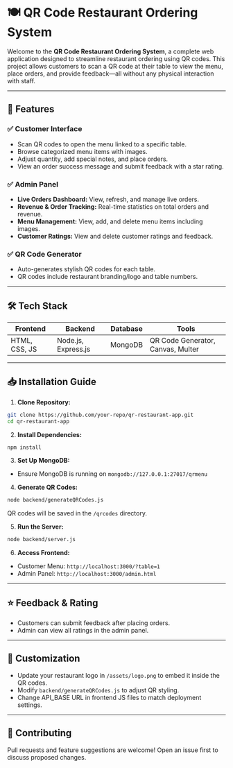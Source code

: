 # 🍽️ QR Code Restaurant Ordering System

Welcome to the **QR Code Restaurant Ordering System**, a complete web application designed to streamline restaurant ordering using QR codes. This project allows customers to scan a QR code at their table to view the menu, place orders, and provide feedback—all without any physical interaction with staff.

---

## 🚀 Features

### ✅ **Customer Interface**

* Scan QR codes to open the menu linked to a specific table.
* Browse categorized menu items with images.
* Adjust quantity, add special notes, and place orders.
* View an order success message and submit feedback with a star rating.

### ✅ **Admin Panel**

* **Live Orders Dashboard:** View, refresh, and manage live orders.
* **Revenue & Order Tracking:** Real-time statistics on total orders and revenue.
* **Menu Management:** View, add, and delete menu items including images.
* **Customer Ratings:** View and delete customer ratings and feedback.

### ✅ **QR Code Generator**

* Auto-generates stylish QR codes for each table.
* QR codes include restaurant branding/logo and table numbers.

---

## 🛠️ Tech Stack

| Frontend      | Backend             | Database | Tools                             |
| ------------- | ------------------- | -------- | --------------------------------- |
| HTML, CSS, JS | Node.js, Express.js | MongoDB  | QR Code Generator, Canvas, Multer |

---

## 📥 Installation Guide

1. **Clone Repository:**

```bash
git clone https://github.com/your-repo/qr-restaurant-app.git
cd qr-restaurant-app
```

2. **Install Dependencies:**

```bash
npm install
```

3. **Set Up MongoDB:**

* Ensure MongoDB is running on `mongodb://127.0.0.1:27017/qrmenu`

4. **Generate QR Codes:**

```bash
node backend/generateQRCodes.js
```

QR codes will be saved in the `/qrcodes` directory.

5. **Run the Server:**

```bash
node backend/server.js
```

6. **Access Frontend:**

* Customer Menu: `http://localhost:3000/?table=1`
* Admin Panel: `http://localhost:3000/admin.html`

---

## ⭐ Feedback & Rating

* Customers can submit feedback after placing orders.
* Admin can view all ratings in the admin panel.

---

## 🎨 Customization

* Update your restaurant logo in `/assets/logo.png` to embed it inside the QR codes.
* Modify `backend/generateQRCodes.js` to adjust QR styling.
* Change API\_BASE URL in frontend JS files to match deployment settings.

---

## 🤝 Contributing

Pull requests and feature suggestions are welcome! Open an issue first to discuss proposed changes.


